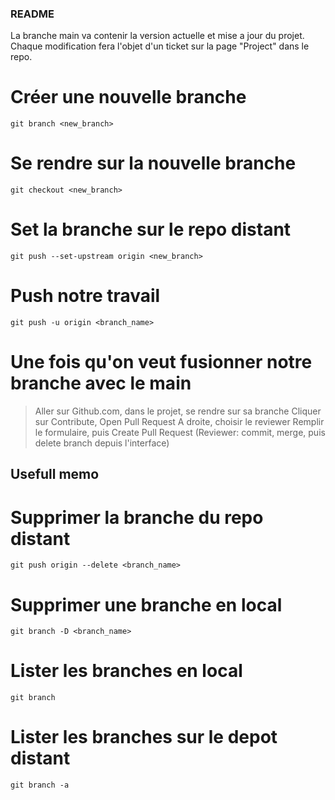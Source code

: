 ### README

La branche main va contenir la version actuelle et mise a jour du projet.
Chaque modification fera l'objet d'un ticket sur la page "Project" dans le repo.

# Créer une nouvelle branche
`git branch <new_branch>`

# Se rendre sur la nouvelle branche
`git checkout <new_branch>`

# Set la branche sur le repo distant
`git push --set-upstream origin <new_branch>`

# Push notre travail
`git push -u origin <branch_name>`

# Une fois qu'on veut fusionner notre branche avec le main
> Aller sur Github.com, dans le projet, se rendre sur sa branche
> Cliquer sur Contribute, Open Pull Request
> A droite, choisir le reviewer
> Remplir le formulaire, puis Create Pull Request
(Reviewer: commit, merge, puis delete branch depuis l'interface)

## Usefull memo

# Supprimer la branche du repo distant
`git push origin --delete <branch_name>`

# Supprimer une branche en local
`git branch -D <branch_name>`

# Lister les branches en local
`git branch`

# Lister les branches sur le depot distant
`git branch -a`